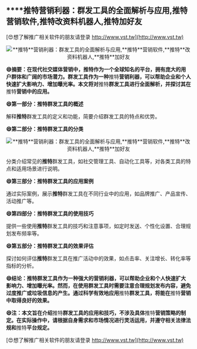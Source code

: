 ## ****推特**营销利器：群发工具的全面解析与应用,**推特**营销软件,**推特**改资料机器人,**推特**加好友**

[😍想了解推广相关软件的朋友请登录 http://www.vst.tw](http://www.vst.tw)

 <center><img src="https://vst.tw/MP4/tuiguang/png/8.png" alt="**推特**营销利器：群发工具的全面解析与应用,**推特**营销软件,**推特**改资料机器人,**推特**加好友"></center>

**😄摘要：在现代社交媒体营销中，**推特**作为一个全球知名的平台，拥有庞大的用户群体和广阔的市场潜力。群发工具作为一种**推特**营销利器，可以帮助企业和个人快速扩大影响力、增加曝光率。本文将对**推特**群发工具进行全面解析，并探讨其在**推特**营销中的应用。**

**😄第一部分：**推特**群发工具的概述**

解释**推特**群发工具的定义和功能，简要介绍群发工具的特点和优势。

**😄第二部分：**推特**群发工具的分类**

 <center><img src="https://vst.tw/MP4/tuiguang/png/5.png" alt="**推特**营销利器：群发工具的全面解析与应用,**推特**营销软件,**推特**改资料机器人,**推特**加好友"></center>

分类介绍常见的**推特**群发工具，如社交管理工具、自动化工具等，对各类工具的特点和适用场景进行说明。

**😄第三部分：**推特**群发工具的应用案例**

通过实际案例，展示**推特**群发工具在不同行业中的应用，如品牌推广、产品宣传、活动推广等。

**😄第四部分：**推特**群发工具的使用技巧**

提供一些使用**推特**群发工具的技巧和注意事项，如定时发送、个性化设置、合理规划发布频率等。

**😄第五部分：**推特**群发工具的效果评估**

探讨如何评估**推特**群发工具在推广活动中的效果，如点击率、关注增长、转化率等指标的分析。

**😄结论：**推特**群发工具作为一种强大的营销利器，可以帮助企业和个人快速扩大影响力、增加曝光率。然而，在使用群发工具时需要注意合理规划发布内容，避免过度推广或垃圾信息的产生。通过科学有效地应用**推特**群发工具，将能在**推特**营销中取得良好的效果。**

**😄注：本文旨在介绍**推特**群发工具的应用和技巧，不涉及具体**推特**营销策略的制定。在实际操作中，请根据自身需求和市场情况进行灵活运用，并遵守相关法律法规和**推特**平台规定。**

[😍想了解推广相关软件的朋友请登录 http://www.vst.tw](http://www.vst.tw)



